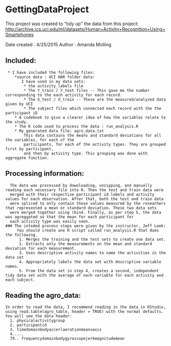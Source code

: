 # GettingDataProject

This project was created to "tidy up" the data from this project: 
http://archive.ics.uci.edu/ml/datasets/Human+Activity+Recognition+Using+Smartphones

Date created : 4/25/2015
Author : Amanda Molling


## Included:
     * I have included the following files: 
        *source data : UCI HAR folder data:
           I have used in my data sets:
            * the activity_labels file
            * The Y_train / Y_test files -- This gave me the number corresponding to the each activity for each record.
            * The X_test / X_train -- These are the measured/analyzed data given by UCI
            * The subject files which connected each record with the the participant iD
        * A codebook to give a clearer idea of how the variables relate to the study.
        * The R code used to process the data : run_analysis.R
        * My generated data file: agro_data.txt
            This data contains the means and standard deviations for all the variables, for each of the 
            participants, for each of the activity types. They are grouped first by participant, 
            and then by activity type. This grouping was done with aggregate function.
            
  ## Processing information:
      The data was processed by downloading, unzipping, and manually reading each necessary file into R. Then the test and train data were 
      merged with their respective participant id labels and activity values for each observation. After that, both the test and train data
      were spliced to only contain those values measured by the reseachers that represented a mean or standard deviation. These two data sets
      were merged together using rbind. Finally, as per step 5, the data was agreggated so that the mean for each participant for 
      each activity type was easily seen.
    ### The inteded process steps were given by the instructor, Jeff Leek:
         You should create one R script called run_analysis.R that does the following. 
          1. Merges the training and the test sets to create one data set.
          2. Extracts only the measurements on the mean and standard deviation for each measurement. 
          3. Uses descriptive activity names to name the activities in the data set
          4. Appropriately labels the data set with descriptive variable names. 
          5. From the data set in step 4, creates a second, independent tidy data set with the average of each variable for each activity and each subject.
  
  ## Reading the agro_data:
    In order to read the data, I recommend reading in the data in RStudio, using read.table(agro_table, header = TRUE) with the normal defaults. 
    You will see the data header:
      1. physicalactivitygroup
      2. participantid
      3. timedomainbodyaccerlaerationmeanxaxis
      4.....
      79.. frequencydomainbodygyroscopejerkmagnitudemean
      
      
      
